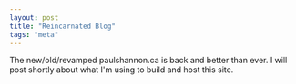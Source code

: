 ```yaml
---
layout: post
title: "Reincarnated Blog"
tags: "meta"
---
```


The new/old/revamped paulshannon.ca is back and better than ever. I will post shortly about what I'm using to build and host this site.